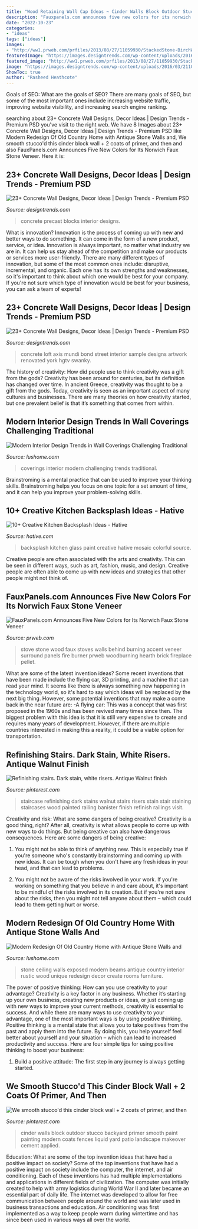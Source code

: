 ```yaml
---
title: "Wood Retaining Wall Cap Ideas ~ Cinder Walls Block Outdoor Stucco Backyard Primer Smooth Paint Painting Modern Coats Fences Liquid Yard Patio Landscape Makeover Cement Applied"
description: "Fauxpanels.com announces five new colors for its norwich faux stone veneer"
date: "2022-10-23"
categories:
- "ideas"
tags: ["ideas"]
images:
- "http://ww1.prweb.com/prfiles/2013/08/27/11059930/StackedStone-BirchWood.jpg"
featuredImage: "https://images.designtrends.com/wp-content/uploads/2016/03/21110235/Sample-Concrete-Wall-Ideas.jpeg"
featured_image: "http://ww1.prweb.com/prfiles/2013/08/27/11059930/StackedStone-BirchWood.jpg"
image: "https://images.designtrends.com/wp-content/uploads/2016/03/21104845/Precast-Concrete-Wall-Blocks.jpeg"
ShowToc: true
author: "Rasheed Heathcote"
---
```



Goals of SEO: What are the goals of SEO?
There are many goals of SEO, but some of the most important ones include increasing website traffic, improving website visibility, and increasing search engine ranking.

	

		
searching about 23+ Concrete Wall Designs, Decor Ideas | Design Trends - Premium PSD you've visit to the right web. We have 8 Images about 23+ Concrete Wall Designs, Decor Ideas | Design Trends - Premium PSD like Modern Redesign Of Old Country Home with Antique Stone Walls and, We smooth stucco&#039;d this cinder block wall + 2 coats of primer, and then and also FauxPanels.com Announces Five New Colors for Its Norwich Faux Stone Veneer. Here it is:
		
    
## 23+ Concrete Wall Designs, Decor Ideas | Design Trends - Premium PSD

<img loading=lazy src="https://images.designtrends.com/wp-content/uploads/2016/03/21104845/Precast-Concrete-Wall-Blocks.jpeg" onerror="this.onerror=null;this.src='https://tse4.mm.bing.net/th?id=OIP.b4bUoQ6f5YwBx2A1FFfNxgHaJ4&amp;pid=15.1';" alt="23+ Concrete Wall Designs, Decor Ideas | Design Trends - Premium PSD">

_Source: designtrends.com_

>concrete precast blocks interior designs. 

	

What is innovation?
Innovation is the process of coming up with new and better ways to do something. It can come in the form of a new product, service, or idea. Innovation is always important, no matter what industry we are in. It can help us stay ahead of the competition and make our products or services more user-friendly.
There are many different types of innovation, but some of the most common ones include: disruptive, incremental, and organic. Each one has its own strengths and weaknesses, so it's important to think about which one would be best for your company. If you're not sure which type of innovation would be best for your business, you can ask a team of experts!

    
## 23+ Concrete Wall Designs, Decor Ideas | Design Trends - Premium PSD

<img loading=lazy src="https://images.designtrends.com/wp-content/uploads/2016/03/21110235/Sample-Concrete-Wall-Ideas.jpeg" onerror="this.onerror=null;this.src='https://tse1.mm.bing.net/th?id=OIP.JrI_6i1VGdLYbbnG6_vkCwHaE8&amp;pid=15.1';" alt="23+ Concrete Wall Designs, Decor Ideas | Design Trends - Premium PSD">

_Source: designtrends.com_

>concrete loft axis mundi bond street interior sample designs artwork renovated york hgtv swanky. 

	

The history of creativity: How did people use to think creativity was a gift from the gods?
Creativity has been around for centuries, but its definition has changed over time. In ancient Greece, creativity was thought to be a gift from the gods. Today, creativity is seen as an important aspect of many cultures and businesses. There are many theories on how creativity started, but one prevalent belief is that it’s something that comes from within.

    
## Modern Interior Design Trends In Wall Coverings Challenging Traditional

<img loading=lazy src="https://www.lushome.com/wp-content/uploads/2013/05/modern-wall-design-decorating-ideas-10.jpg" onerror="this.onerror=null;this.src='https://tse4.mm.bing.net/th?id=OIP.2A-7Yu54uo7-_LyOl7c0TAHaFP&amp;pid=15.1';" alt="Modern Interior Design Trends in Wall Coverings Challenging Traditional">

_Source: lushome.com_

>coverings interior modern challenging trends traditional. 

	

Brainstroming is a mental practice that can be used to improve your thinking skills. Brainstroming helps you focus on one topic for a set amount of time, and it can help you improve your problem-solving skills.

    
## 10+ Creative Kitchen Backsplash Ideas - Hative

<img loading=lazy src="http://hative.com/wp-content/uploads/2014/11/kitchen-backsplash/7-paint-glass-for-kitchen-backsplash.jpg" onerror="this.onerror=null;this.src='https://tse4.mm.bing.net/th?id=OIP.3j2iT2KkUcL4bZrzt__n3QHaHa&amp;pid=15.1';" alt="10+ Creative Kitchen Backsplash Ideas - Hative">

_Source: hative.com_

>backsplash kitchen glass paint creative hative mosaic colorful source. 

	

Creative people are often associated with the arts and creativity. This can be seen in different ways, such as art, fashion, music, and design. Creative people are often able to come up with new ideas and strategies that other people might not think of.

    
## FauxPanels.com Announces Five New Colors For Its Norwich Faux Stone Veneer

<img loading=lazy src="http://ww1.prweb.com/prfiles/2013/08/27/11059930/StackedStone-BirchWood.jpg" onerror="this.onerror=null;this.src='https://tse4.mm.bing.net/th?id=OIP.t4wZ3bqrnnHXTqpWxmgVDQAAAA&amp;pid=15.1';" alt="FauxPanels.com Announces Five New Colors for Its Norwich Faux Stone Veneer">

_Source: prweb.com_

>stove stone wood faux stoves walls behind burning accent veneer surround panels fire burner prweb woodburning hearth brick fireplace pellet. 

	

What are some of the latest invention ideas?
Some recent inventions that have been made include the flying car, 3D printing, and a machine that can read your mind. It seems like there is always something new happening in the technology world, so it's hard to say which ideas will be replaced by the next big thing. However, some potential inventions that may make a come back in the near future are: 
-A flying car: This was a concept that was first proposed in the 1960s and has been revived many times since then. The biggest problem with this idea is that it is still very expensive to create and requires many years of development. However, if there are multiple countries interested in making this a reality, it could be a viable option for transportation.

    
## Refinishing Stairs. Dark Stain, White Risers. Antique Walnut Finish

<img loading=lazy src="https://s-media-cache-ak0.pinimg.com/736x/84/c2/95/84c2951fbd73193c99057afb163808dc.jpg" onerror="this.onerror=null;this.src='https://tse3.mm.bing.net/th?id=OIP.xoWl1E1aebecsGTzjQYpAQHaJ3&amp;pid=15.1';" alt="Refinishing stairs. Dark stain, white risers. Antique Walnut finish">

_Source: pinterest.com_

>staircase refinishing dark stains walnut stairs risers stain stair staining staircases wood painted railing banister finish refinish railings visit. 

	

Creativity and risk: What are some dangers of being creative?
Creativity is a good thing, right? After all, creativity is what allows people to come up with new ways to do things. But being creative can also have dangerous consequences. Here are some dangers of being creative:
1) You might not be able to think of anything new. This is especially true if you're someone who's constantly brainstorming and coming up with new ideas. It can be tough when you don't have any fresh ideas in your head, and that can lead to problems.

2) You might not be aware of the risks involved in your work. If you're working on something that you believe in and care about, it's important to be mindful of the risks involved in its creation. But if you're not sure about the risks, then you might not tell anyone about them – which could lead to them getting hurt or worse.

    
## Modern Redesign Of Old Country Home With Antique Stone Walls And

<img loading=lazy src="https://www.lushome.com/wp-content/uploads/2013/11/modern-interior-design-stone-walls-ceiling-beams-5.jpg" onerror="this.onerror=null;this.src='https://tse1.mm.bing.net/th?id=OIP.O8GkCg9vsduDrOp-LKSkowHaLJ&amp;pid=15.1';" alt="Modern Redesign Of Old Country Home with Antique Stone Walls and">

_Source: lushome.com_

>stone ceiling walls exposed modern beams antique country interior rustic wood unique redesign decor create rooms furniture. 

	

The power of positive thinking: How can you use creativity to your advantage?
Creativity is a key factor in any business. Whether it’s starting up your own business, creating new products or ideas, or just coming up with new ways to improve your current methods, creativity is essential to success. And while there are many ways to use creativity to your advantage, one of the most important ways is by using positive thinking.
Positive thinking is a mental state that allows you to take positives from the past and apply them into the future. By doing this, you help yourself feel better about yourself and your situation – which can lead to increased productivity and success. Here are four simple tips for using positive thinking to boost your business: 

1) Build a positive attitude: The first step in any journey is always getting started.

    
## We Smooth Stucco&#039;d This Cinder Block Wall + 2 Coats Of Primer, And Then

<img loading=lazy src="https://i.pinimg.com/736x/1f/29/26/1f2926bebcc6b1df87d82886b2b8de88--cinder-block-walls-cinder-blocks.jpg" onerror="this.onerror=null;this.src='https://tse1.mm.bing.net/th?id=OIP.Emp6OQzeF6lHlVEwh_JcTQHaFh&amp;pid=15.1';" alt="We smooth stucco&#039;d this cinder block wall + 2 coats of primer, and then">

_Source: pinterest.com_

>cinder walls block outdoor stucco backyard primer smooth paint painting modern coats fences liquid yard patio landscape makeover cement applied. 

	

Education: What are some of the top invention ideas that have had a positive impact on society?
Some of the top inventions that have had a positive impact on society include the computer, the internet, and air conditioning. Each of these inventions has had multiple implementations and applications in different fields of civilization. The computer was initially created to help with army logistics during World War II and later became an essential part of daily life. The internet was developed to allow for free communication between people around the world and was later used in business transactions and education. Air conditioning was first implemented as a way to keep people warm during wintertime and has since been used in various ways all over the world.


